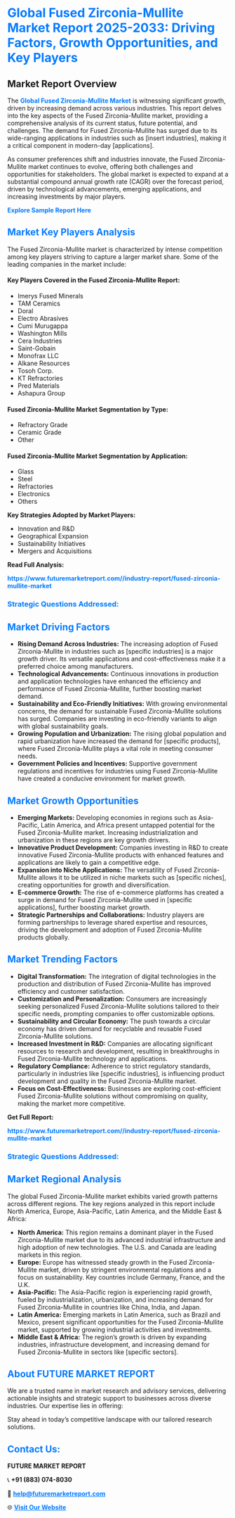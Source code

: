 <h1 style="color: #007BFF;">Global Fused Zirconia-Mullite Market Report 2025-2033: Driving Factors, Growth Opportunities, and Key Players</h1>

<section id="overview">
<h2>Market Report Overview</h2>
<p>The <a href="https://www.futuremarketreport.com//industry-report/fused-zirconia-mullite-market" style="color: #007BFF; text-decoration: none;"><strong>Global Fused Zirconia-Mullite Market</strong></a> is witnessing significant growth, driven by increasing demand across various industries. This report delves into the key aspects of the Fused Zirconia-Mullite market, providing a comprehensive analysis of its current status, future potential, and challenges. The demand for Fused Zirconia-Mullite has surged due to its wide-ranging applications in industries such as [insert industries], making it a critical component in modern-day [applications].</p>
<p>As consumer preferences shift and industries innovate, the Fused Zirconia-Mullite market continues to evolve, offering both challenges and opportunities for stakeholders. The global market is expected to expand at a substantial compound annual growth rate (CAGR) over the forecast period, driven by technological advancements, emerging applications, and increasing investments by major players.</p>
</section>

<section id="overview">
<p><a href="https://www.futuremarketreport.com//request-sample/reportId=60026" style="color: #007BFF; text-decoration: none;"><strong>Explore Sample Report Here</strong></a></p>
</section>

<section id="key-players">
<h2 style="color: #007BFF;">Market Key Players Analysis</h2>
<p>The Fused Zirconia-Mullite market is characterized by intense competition among key players striving to capture a larger market share. Some of the leading companies in the market include:</p>
<h4>Key Players Covered in the Fused Zirconia-Mullite Report:</h4>
<ul><li>Imerys Fused Minerals</li><li>TAM Ceramics</li><li>Doral</li><li>Electro Abrasives</li><li>Cumi Murugappa</li><li>Washington Mills</li><li>Cera Industries</li><li>Saint-Gobain</li><li>Monofrax LLC</li><li>Alkane Resources</li><li>Tosoh Corp.</li><li>KT Refractories</li><li>Pred Materials</li><li>Ashapura Group</li></ul>
<h4>Fused Zirconia-Mullite Market Segmentation by Type:</h4>
<ul><li>Refractory Grade</li><li>Ceramic Grade</li><li>Other</li></ul>

<h4>Fused Zirconia-Mullite Market Segmentation by Application:</h4>
<ul><li>Glass</li><li>Steel</li><li>Refractories</li><li>Electronics</li><li>Others</li></ul>
<p><strong>Key Strategies Adopted by Market Players:</strong></p>
<ul>
<li>Innovation and R&D</li>
<li>Geographical Expansion</li>
<li>Sustainability Initiatives</li>
<li>Mergers and Acquisitions</li>
</ul>
</section>

<section>
<p><strong>Read Full Analysis: </strong></p><a href="https://www.futuremarketreport.com//industry-report/fused-zirconia-mullite-market" style="color: #007BFF; text-decoration: none;"><strong>https://www.futuremarketreport.com//industry-report/fused-zirconia-mullite-market</strong></a>
<h3 style="color: #007BFF;">Strategic Questions Addressed:</h3>
</section>

<section id="driving-factors">
<h2 style="color: #007BFF;">Market Driving Factors</h2>
<ul>
<li><strong>Rising Demand Across Industries:</strong> The increasing adoption of Fused Zirconia-Mullite in industries such as [specific industries] is a major growth driver. Its versatile applications and cost-effectiveness make it a preferred choice among manufacturers.</li>
<li><strong>Technological Advancements:</strong> Continuous innovations in production and application technologies have enhanced the efficiency and performance of Fused Zirconia-Mullite, further boosting market demand.</li>
<li><strong>Sustainability and Eco-Friendly Initiatives:</strong> With growing environmental concerns, the demand for sustainable Fused Zirconia-Mullite solutions has surged. Companies are investing in eco-friendly variants to align with global sustainability goals.</li>
<li><strong>Growing Population and Urbanization:</strong> The rising global population and rapid urbanization have increased the demand for [specific products], where Fused Zirconia-Mullite plays a vital role in meeting consumer needs.</li>
<li><strong>Government Policies and Incentives:</strong> Supportive government regulations and incentives for industries using Fused Zirconia-Mullite have created a conducive environment for market growth.</li>
</ul>
</section>

<section id="growth-opportunities">
<h2 style="color: #007BFF;">Market Growth Opportunities</h2>
<ul>
<li><strong>Emerging Markets:</strong> Developing economies in regions such as Asia-Pacific, Latin America, and Africa present untapped potential for the Fused Zirconia-Mullite market. Increasing industrialization and urbanization in these regions are key growth drivers.</li>
<li><strong>Innovative Product Development:</strong> Companies investing in R&D to create innovative Fused Zirconia-Mullite products with enhanced features and applications are likely to gain a competitive edge.</li>
<li><strong>Expansion into Niche Applications:</strong> The versatility of Fused Zirconia-Mullite allows it to be utilized in niche markets such as [specific niches], creating opportunities for growth and diversification.</li>
<li><strong>E-commerce Growth:</strong> The rise of e-commerce platforms has created a surge in demand for Fused Zirconia-Mullite used in [specific applications], further boosting market growth.</li>
<li><strong>Strategic Partnerships and Collaborations:</strong> Industry players are forming partnerships to leverage shared expertise and resources, driving the development and adoption of Fused Zirconia-Mullite products globally.</li>
</ul>
</section>

<section id="trending-factors">
<h2 style="color: #007BFF;">Market Trending Factors</h2>
<ul>
<li><strong>Digital Transformation:</strong> The integration of digital technologies in the production and distribution of Fused Zirconia-Mullite has improved efficiency and customer satisfaction.</li>
<li><strong>Customization and Personalization:</strong> Consumers are increasingly seeking personalized Fused Zirconia-Mullite solutions tailored to their specific needs, prompting companies to offer customizable options.</li>
<li><strong>Sustainability and Circular Economy:</strong> The push towards a circular economy has driven demand for recyclable and reusable Fused Zirconia-Mullite solutions.</li>
<li><strong>Increased Investment in R&D:</strong> Companies are allocating significant resources to research and development, resulting in breakthroughs in Fused Zirconia-Mullite technology and applications.</li>
<li><strong>Regulatory Compliance:</strong> Adherence to strict regulatory standards, particularly in industries like [specific industries], is influencing product development and quality in the Fused Zirconia-Mullite market.</li>
<li><strong>Focus on Cost-Effectiveness:</strong> Businesses are exploring cost-efficient Fused Zirconia-Mullite solutions without compromising on quality, making the market more competitive.</li>
</ul>
</section>

<section>
<p><strong>Get Full Report: </strong></p><a href="https://www.futuremarketreport.com//industry-report/fused-zirconia-mullite-market" style="color: #007BFF; text-decoration: none;"><strong>https://www.futuremarketreport.com//industry-report/fused-zirconia-mullite-market</strong></a>
<h3 style="color: #007BFF;">Strategic Questions Addressed:</h3>
</section>


<section id="regional-analysis">
<h2 style="color: #007BFF;">Market Regional Analysis</h2>
<p>The global Fused Zirconia-Mullite market exhibits varied growth patterns across different regions. The key regions analyzed in this report include North America, Europe, Asia-Pacific, Latin America, and the Middle East & Africa:</p>
<ul>
<li><strong>North America:</strong> This region remains a dominant player in the Fused Zirconia-Mullite market due to its advanced industrial infrastructure and high adoption of new technologies. The U.S. and Canada are leading markets in this region.</li>
<li><strong>Europe:</strong> Europe has witnessed steady growth in the Fused Zirconia-Mullite market, driven by stringent environmental regulations and a focus on sustainability. Key countries include Germany, France, and the U.K.</li>
<li><strong>Asia-Pacific:</strong> The Asia-Pacific region is experiencing rapid growth, fueled by industrialization, urbanization, and increasing demand for Fused Zirconia-Mullite in countries like China, India, and Japan.</li>
<li><strong>Latin America:</strong> Emerging markets in Latin America, such as Brazil and Mexico, present significant opportunities for the Fused Zirconia-Mullite market, supported by growing industrial activities and investments.</li>
<li><strong>Middle East & Africa:</strong> The region’s growth is driven by expanding industries, infrastructure development, and increasing demand for Fused Zirconia-Mullite in sectors like [specific sectors].</li>
</ul>
</section>

<footer>
<h2 style="color: #007BFF;">About FUTURE MARKET REPORT</h2>
<p>We are a trusted name in market research and advisory services, delivering actionable insights and strategic support to businesses across diverse industries. Our expertise lies in offering:</p>

<p>Stay ahead in today’s competitive landscape with our tailored research solutions.</p>

<h2 style="color: #007BFF;">Contact Us:</h2>
<p><strong>FUTURE MARKET REPORT</strong></p>
<p>📞 <strong>+91 (883) 074-8030</strong></p>
<p>📧 <strong><a href="mailto:help@futuremarketreport.com" style="color: #007BFF;">help@futuremarketreport.com</a></strong></p>
<p>🌐 <strong><a href="https://www.futuremarketreport.com/" style="color: #007BFF;">Visit Our Website</a></strong></p>
</footer>